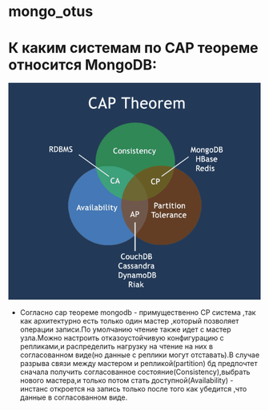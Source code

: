 # mongo_otus

# К каким системам по CAP теореме относится MongoDB:
![cap](./img/im1.png)




















- Согласно cap теореме mongodb - примущественно СP система ,так как архитeктурно есть только один мастер ,который позволяет операции записи.По умолчанию чтение также идет с мастер узла.Можно настроить отказоустойчивую конфигурацию с репликами,и распределить нагрузку на чтение на них в согласованном виде(но данные  с реплики могут отставать).В случае  разрыва  связи между мастером и репликой(partition) бд предпочтет сначала получить согласованное состояние(Consistency),выбрать нового мастера,и только  потом стать доступной(Availability) - инстанс откроется на  запись только после того как убедится ,что  данные  в согласованном виде.